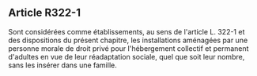 ## Article R322-1

Sont considérées comme établissements, au sens de l'article L. 322-1 et des dispositions du présent chapitre,
les installations aménagées par une personne morale de droit privé pour l'hébergement collectif et permanent
d'adultes en vue de leur réadaptation sociale, quel que soit leur nombre, sans les insérer dans une famille.

